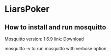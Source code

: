 # LiarsPoker

## How to install and run mosquitto
Mosquitto version: 1.6.9 link: [Download](https://mosquitto.org/files/binary/win64/mosquitto-1.6.9-install-windows-x64.exe)

mosquitto -v to run mosquitto with verbose option
